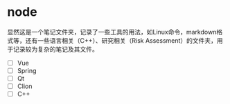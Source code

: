 # node
显然这是一个笔记文件夹，记录了一些工具的用法，如Linux命令，markdown格式等，还有一些语言相关（C++）、研究相关（Risk Assessment）的文件夹，用于记录较为复杂的笔记及其文件。
- [ ] Vue
- [ ] Spring
- [ ] Qt
- [ ] Clion
- [ ] C++